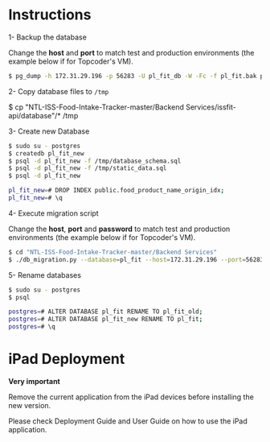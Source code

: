 # Instructions

1- Backup the database

Change the **host** and **port** to match test and production environments (the example below if for Topcoder's VM).

```bash
$ pg_dump -h 172.31.29.196 -p 56283 -U pl_fit_db -W -Fc -f pl_fit.bak pl_fit 
```

2- Copy database files to `/tmp`

$ cp "NTL-ISS-Food-Intake-Tracker-master/Backend Services/issfit-api/database"/* /tmp

3- Create new Database

```bash
$ sudo su - postgres
$ createdb pl_fit_new
$ psql -d pl_fit_new -f /tmp/database_schema.sql
$ psql -d pl_fit_new -f /tmp/static_data.sql
$ psql -d pl_fit_new

pl_fit_new=# DROP INDEX public.food_product_name_origin_idx;
pl_fit_new=# \q
```

4- Execute migration script

Change the **host**, **port** and **password** to match test and production environments (the example below if for Topcoder's VM).

```bash
$ cd "NTL-ISS-Food-Intake-Tracker-master/Backend Services"
$ ./db_migration.py --database=pl_fit --host=172.31.29.196 --port=56283 --user=pl_fit_db --password=CHANGEME
```

5- Rename databases

```bash
$ sudo su - postgres
$ psql

postgres=# ALTER DATABASE pl_fit RENAME TO pl_fit_old;
postgres=# ALTER DATABASE pl_fit_new RENAME TO pl_fit;
postgres=# \q
```

# iPad Deployment

**Very important**

Remove the current application from the iPad devices before installing the new version.

Please check Deployment Guide and User Guide on how to use the iPad application.
